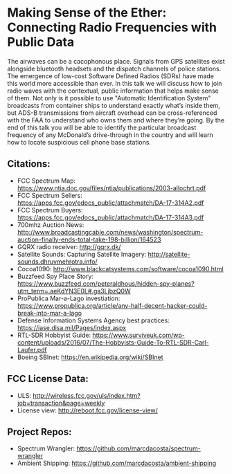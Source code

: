 # Making Sense of the Ether: Connecting Radio Frequencies with Public Data
The airwaves can be a cacophonous place. Signals from GPS satellites exist alongside bluetooth headsets and the dispatch channels of police stations. The emergence of low-cost Software Defined Radios (SDRs) have made this world more accessible than ever. In this talk we will discuss how to join radio waves with the contextual, public information that helps make sense of them. Not only is it possible to use "Automatic Identification System" broadcasts from container ships to understand exactly what’s inside them, but ADS-B transmissions from aircraft overhead can be cross-referenced with the FAA to understand who owns them and where they’re going. By the end of this talk you will be able to identify the particular broadcast frequency of any McDonald’s drive-through in the country and will learn how to locate suspicious cell phone base stations.

## Citations:
* FCC Spectrum Map: https://www.ntia.doc.gov/files/ntia/publications/2003-allochrt.pdf
* FCC Spectrum Sellers: https://apps.fcc.gov/edocs_public/attachmatch/DA-17-314A2.pdf
* FCC Spectrum Buyers: https://apps.fcc.gov/edocs_public/attachmatch/DA-17-314A3.pdf
* 700mhz Auction News: http://www.broadcastingcable.com/news/washington/spectrum-auction-finally-ends-total-take-198-billion/164523
* GQRX radio receiver: http://gqrx.dk/
* Satellite Sounds: Capturing Satellite Imagery: http://satellite-sounds.dhruvmehrotra.info/
* Cocoa1090: http://www.blackcatsystems.com/software/cocoa1090.html
* Buzzfeed Spy Place Story: https://www.buzzfeed.com/peteraldhous/hidden-spy-planes?utm_term=.aeKdYN3E0L#.ga3LjbzQ0W
* ProPublica Mar-a-Lago investiation: https://www.propublica.org/article/any-half-decent-hacker-could-break-into-mar-a-lago
* Defense Information Systems Agency best practices: https://iase.disa.mil/Pages/index.aspx
* RTL-SDR Hobbyist Guide: https://www.surviveuk.com/wp-content/uploads/2016/07/The-Hobbyists-Guide-To-RTL-SDR-Carl-Laufer.pdf
* Boeing SBInet: https://en.wikipedia.org/wiki/SBInet

## FCC License Data:
* ULS: http://wireless.fcc.gov/uls/index.htm?job=transaction&page=weekly
* License view: http://reboot.fcc.gov/license-view/

## Project Repos:
* Spectrum Wrangler: https://github.com/marcdacosta/spectrum-wrangler
* Ambient Shipping: https://github.com/marcdacosta/ambient-shipping


